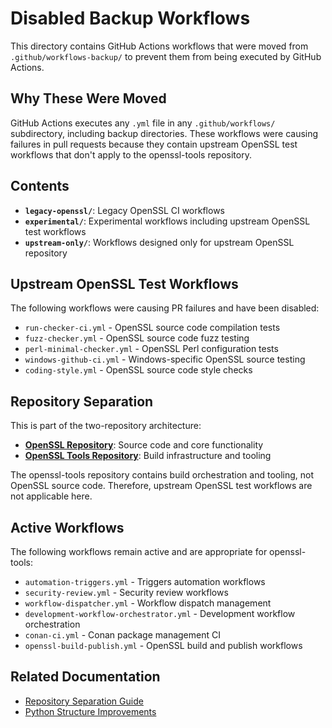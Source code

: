 # Disabled Backup Workflows

This directory contains GitHub Actions workflows that were moved from `.github/workflows-backup/` to prevent them from being executed by GitHub Actions.

## Why These Were Moved

GitHub Actions executes any `.yml` file in any `.github/workflows/` subdirectory, including backup directories. These workflows were causing failures in pull requests because they contain upstream OpenSSL test workflows that don't apply to the openssl-tools repository.

## Contents

- **`legacy-openssl/`**: Legacy OpenSSL CI workflows
- **`experimental/`**: Experimental workflows including upstream OpenSSL test workflows
- **`upstream-only/`**: Workflows designed only for upstream OpenSSL repository

## Upstream OpenSSL Test Workflows

The following workflows were causing PR failures and have been disabled:

- `run-checker-ci.yml` - OpenSSL source code compilation tests
- `fuzz-checker.yml` - OpenSSL source code fuzz testing
- `perl-minimal-checker.yml` - OpenSSL Perl configuration tests
- `windows-github-ci.yml` - Windows-specific OpenSSL source testing
- `coding-style.yml` - OpenSSL source code style checks

## Repository Separation

This is part of the two-repository architecture:

- **[OpenSSL Repository](https://github.com/sparesparrow/openssl)**: Source code and core functionality
- **[OpenSSL Tools Repository](https://github.com/sparesparrow/openssl-tools)**: Build infrastructure and tooling

The openssl-tools repository contains build orchestration and tooling, not OpenSSL source code. Therefore, upstream OpenSSL test workflows are not applicable here.

## Active Workflows

The following workflows remain active and are appropriate for openssl-tools:

- `automation-triggers.yml` - Triggers automation workflows
- `security-review.yml` - Security review workflows
- `workflow-dispatcher.yml` - Workflow dispatch management
- `development-workflow-orchestrator.yml` - Development workflow orchestration
- `conan-ci.yml` - Conan package management CI
- `openssl-build-publish.yml` - OpenSSL build and publish workflows

## Related Documentation

- [Repository Separation Guide](../docs/explanation/repo-separation.md)
- [Python Structure Improvements](../docs/python-structure-improved.md)

